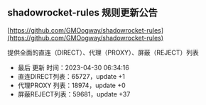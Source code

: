 ## shadowrocket-rules 规则更新公告

[https://github.com/GMOogway/shadowrocket-rules](https://github.com/GMOogway/shadowrocket-rules)

提供全面的直连（DIRECT）、代理（PROXY）、屏蔽（REJECT）列表
- 最后 更新 时间：2023-04-30 06:34:16
- 直连DIRECT列表：65727，update +1
- 代理PROXY 列表：18974，update +0
- 屏蔽REJECT列表：59681，update +37